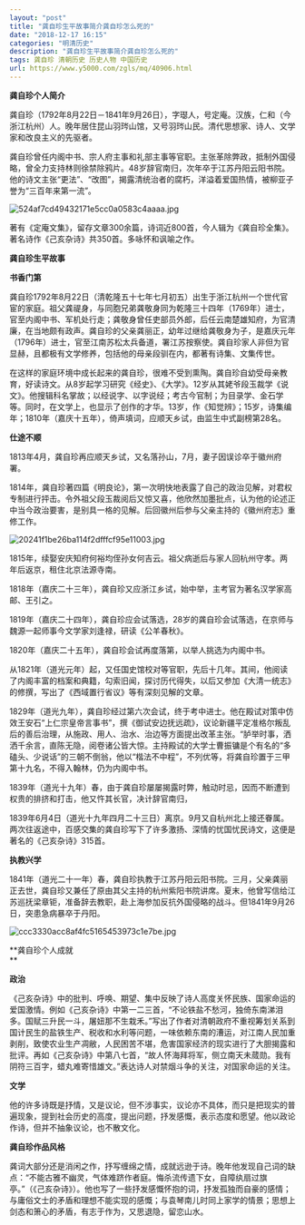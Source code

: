 ```yaml
---
layout: "post"
title: "龚自珍生平故事简介龚自珍怎么死的"
date: "2018-12-17 16:15"
categories: "明清历史"
description: "龚自珍生平故事简介龚自珍怎么死的"
tags: 龚自珍 清朝历史 历史人物 中国历史
url: https://www.y5000.com/zgls/mq/40906.html
---
```






**龚自珍个人简介**  

龚自珍（1792年8月22日－1841年9月26日），字璱人，号定庵。汉族，仁和（今浙江杭州）人。晚年居住昆山羽琌山馆，又号羽琌山民。清代思想家、诗人、文学家和改良主义的先驱者。

龚自珍曾任内阁中书、宗人府主事和礼部主事等官职。主张革除弊政，抵制外国侵略，曾全力支持林则徐禁除鸦片。48岁辞官南归，次年卒于江苏丹阳云阳书院。他的诗文主张“更法”、“改图”，揭露清统治者的腐朽，洋溢着爱国热情，被柳亚子誉为“三百年来第一流”。

![524af7cd49432171e5cc0a0583c4aaaa.jpg](https://img.y5000.com/uploads/allimg/190219/524af7cd49432171e5cc0a0583c4aaaa.jpg)

著有《定庵文集》，留存文章300余篇，诗词近800首，今人辑为《龚自珍全集》。著名诗作《己亥杂诗》共350首。多咏怀和讽喻之作。

 **龚自珍生平故事**  

 **书香门第**

龚自珍1792年8月22日（清乾隆五十七年七月初五）出生于浙江杭州一个世代官宦的家庭。祖父龚禔身，与同胞兄弟龚敬身同为乾隆三十四年（1769年）进士，官至内阁中书、军机处行走；龚敬身曾任吏部员外郎，后任云南楚雄知府，为官清廉，在当地颇有政声。龚自珍的父亲龚丽正，幼年过继给龚敬身为子，是嘉庆元年（1796年）进士，官至江南苏松太兵备道，署江苏按察使。龚自珍家人非但为官显赫，且都极有文学修养，包括他的母亲段驯在内，都著有诗集、文集传世。

在这样的家庭环境中成长起来的龚自珍，很难不受到熏陶。龚自珍自幼受母亲教育，好读诗文。从8岁起学习研究《经史》、《大学》。12岁从其姥爷段玉裁学《说文》。他搜辑科名掌故；以经说字、以字说经；考古今官制；为目录学、金石学等。同时，在文学上，也显示了创作的才华。13岁，作《知觉辨》；15岁，诗集编年；1810年（嘉庆十五年），倚声填词，应顺天乡试，由监生中式副榜第28名。

 **仕途不顺**

1813年4月，龚自珍再应顺天乡试，又名落孙山，7月，妻子因误诊卒于徽州府署。

1814年，龚自珍著四篇《明良论》，第一次明快地表露了自己的政治见解，对君权专制进行抨击。令外祖父段玉裁阅后又惊又喜，他欣然加墨批点，认为他的论述正中当今政治要害，是别具一格的见解。后回徽州后参与父亲主持的《徽州府志》重修工作。

![20241f1be26ba114f2dfffcf95e11003.jpg](https://img.y5000.com/uploads/allimg/190219/20241f1be26ba114f2dfffcf95e11003.jpg)

1815年，续娶安庆知府何裕均侄孙女何吉云。祖父病逝后与家人回杭州守孝。两年后返京，租住北京法源寺南。

1818年（嘉庆二十三年），龚自珍又应浙江乡试，始中举，主考官为著名汉学家高邮、王引之。

1819年（嘉庆二十四年），龚自珍应会试落选，28岁的龚自珍会试落选，在京师与魏源一起师事今文学家刘逢禄，研读《公羊春秋》。

1820年（嘉庆二十五年），龚自珍会试再度落第，以举人挑选为内阁中书。

从1821年（道光元年）起，又任国史馆校对等官职，先后十几年。其间，他阅读了内阁丰富的档案和典籍，勾索旧闻，探讨历代得失，以后又参加《大清一统志》的修撰，写出了《西域置行省议》等有深刻见解的文章。

1829年（道光九年），龚自珍经过第六次会试，终于考中进士。他在殿试对策中仿效王安石“上仁宗皇帝言事书”，撰《御试安边抚远疏》，议论新疆平定准格尔叛乱后的善后治理，从施政、用人、治水、治边等方面提出改革主张。“胪举时事，洒洒千余言，直陈无隐，阅卷诸公皆大惊。主持殿试的大学士曹振镛是个有名的“多磕头、少说话”的三朝不倒翁，他以“楷法不中程”，不列优等，将龚自珍置于三甲第十九名，不得入翰林，仍为内阁中书。

1839年（道光十九年）春，由于龚自珍屡屡揭露时弊，触动时忌，因而不断遭到权贵的排挤和打击，他又忤其长官，决计辞官南归，

1839年6月4日（道光十九年四月二十三日）离京。9月又自杭州北上接还眷属。两次往返途中，百感交集的龚自珍写下了许多激扬、深情的忧国忧民诗文，这便是著名的《己亥杂诗》315首。

 **执教兴学**

1841年（道光二十一年）春，龚自珍执教于江苏丹阳云阳书院。三月，父亲龚丽正去世，龚自珍又兼任了原由其父主持的杭州紫阳书院讲席。夏末，他曾写信给江苏巡抚梁章钜，准备辞去教职，赴上海参加反抗外国侵略的战斗。但1841年9月26日，突患急病暴卒于丹阳。

![ccc3330acc8af4fc5165453973c1e7be.jpg](https://img.y5000.com/uploads/allimg/190219/ccc3330acc8af4fc5165453973c1e7be.jpg)

 **龚自珍个人成就  
**

 **政治**

《己亥杂诗》中的批判、呼唤、期望、集中反映了诗人高度关怀民族、国家命运的爱国激情。例如《己亥杂诗》中第一二三首，“不论铁盐不愁河，独倚东南涕泪多。国赋三升民一斗，屠妞那不生栽禾。”写出了作者对清朝政府不重视筹划关系到国计民生的盐铁生产、税收和水利等问题，一味依赖东南的漕运，对江南人民加重剥削，致使农业生产凋敝，人民困苦不堪，危害国家经济的现实进行了大胆揭露和批评。再如《己亥杂诗》中第八七首，“故人怀海拜将军，侧立南天未蒇勋。我有阴符三百字，蜡丸难寄惜雄文。”表达诗人对禁烟斗争的关注，对国家命运的关注。

 **文学**

他的许多诗既是抒情，又是议论，但不涉事实，议论亦不具体，而只是把现实的普遍现象，提到社会历史的高度，提出问题，抒发感慨，表示态度和愿望。他以政论作诗，但并不抽象议论，也不散文化。

 **龚自珍作品风格**

龚词大部分还是消闲之作，抒写缠绵之情，成就远逊于诗。晚年他发现自己词的缺点：“不能古雅不幽灵，气体难跻作者庭。悔杀流传遗下女，自障纨扇过旗亭。”（《己亥杂诗》）。他也写了一些抒发感慨怀抱的词，抒发孤独而自豪的感情；与庸俗文士的矛盾和理想不能实现的感慨；与袁琴南儿时同上家学的情景；思想上剑态和箫心的矛盾，有志于作为，又思退隐，留恋山水。
